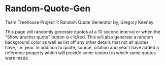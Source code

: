 # Random-Quote-Gen
 Team Treehouse Project 1: Random Quote Generator by, Gregory Keeney

 This page will randomly generate quotes at a 10 second interval or when the
 "Show another quote" button is clicked.  This will also generate a random background
 color as well as list off any other details that not all quotes have, i.e. year.
 In addition to quote, source, citation and year I have added a reference property
 which will provide some context in which some quotes were made.
